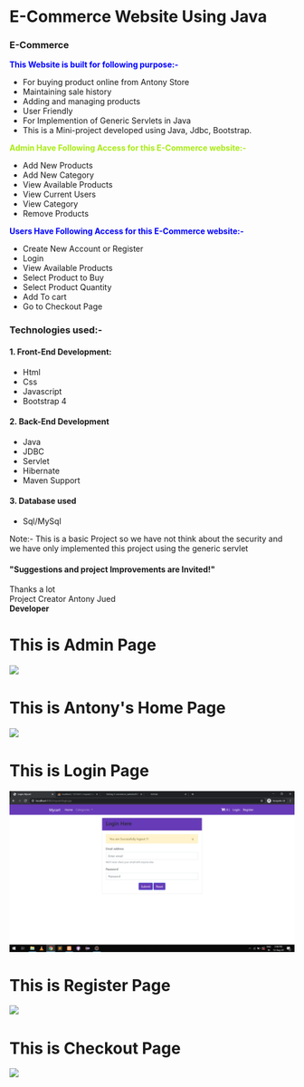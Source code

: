 # E-Commerce Website Using Java 
### E-Commerce
<span style="color:blue">**This Website is built for following purpose:-**</span>
- For buying product online from Antony Store
- Maintaining sale history
- Adding and managing products
- User Friendly
- For Implemention of Generic Servlets in Java
- This is a Mini-project developed using Java, Jdbc, Bootstrap. 

<span style="color:#a8eb12">**Admin Have Following Access for this E-Commerce website:-**</span>
- Add New Products
- Add New Category
- View Available Products
- View Current Users
- View Category
- Remove Products

<span style="color:blue">**Users Have Following Access for this E-Commerce website:-**</span>
- Create New Account or Register
- Login
- View Available Products
- Select Product to Buy
- Select Product Quantity
- Add To cart
- Go to Checkout Page

### Technologies used:-
#### 1. Front-End Development:
- Html
- Css
- Javascript
- Bootstrap 4

#### 2. Back-End Development
- Java
- JDBC
- Servlet
- Hibernate
- Maven Support

#### 3. Database used
- Sql/MySql


Note:- This is a basic Project so we have not think about the security and we have only implemented this project using the generic servlet

#### "Suggestions and project Improvements are Invited!"

<bold>Thanks a lot</bold><br/>
                                                                                                        Project Creator Antony Jued<br/>
                                                                                                         <b>Developer</b>
                                                                                                         

<h1>This is Admin Page</h1>
<img src="project images/admin page.png">

<h1>This is Antony's Home Page</h1>
<img src="project images/home page.png">

<h1>This is Login Page</h1>
<img src="login page.png">

<h1>This is Register Page</h1>
<img src="project images/register page.png">

<h1>This is Checkout Page</h1>
<img src="project images/checkout page.png">
